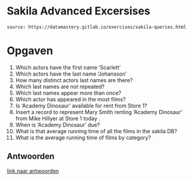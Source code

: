 # Sakila Advanced Excersises

`source: https://datamastery.gitlab.io/exercises/sakila-queries.html`


# Opgaven
1. Which actors have the first name ‘Scarlett’
2. Which actors have the last name ‘Johansson’
3. How many distinct actors last names are there?
4. Which last names are not repeated?
5. Which last names appear more than once?
6. Which actor has appeared in the most films?
7. Is ‘Academy Dinosaur’ available for rent from Store 1?
8. Insert a record to represent Mary Smith renting ‘Academy Dinosaur’ from Mike Hillyer at Store 1 today .
9. When is ‘Academy Dinosaur’ due?
10. What is that average running time of all the films in the sakila DB?
11. What is the average running time of films by category?


## Antwoorden
[link naar antwoorden](https://datamastery.gitlab.io/exercises/sakila-queries-answers.sql)
